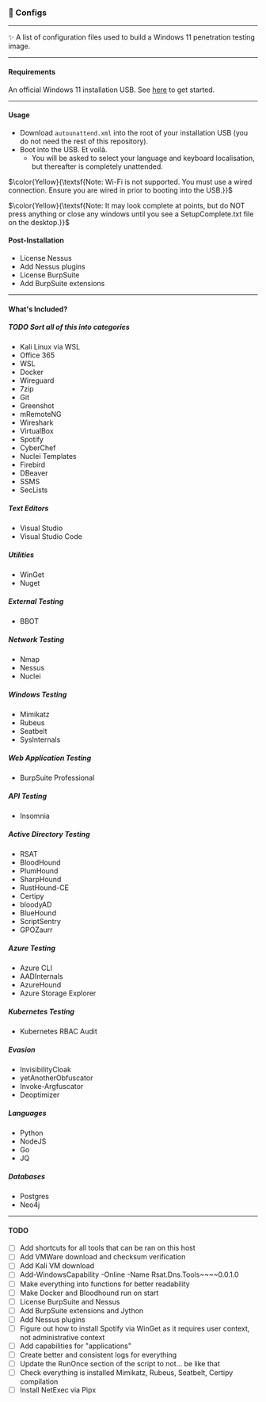 <h3>🎁 Configs</h3>

---
✨ A list of configuration files used to build a Windows 11 penetration testing image.

---
<h4>Requirements</h4>

An official Windows 11 installation USB. See [here](https://www.microsoft.com/en-us/software-download/windows11) to get started.

---
<h4>Usage</h4>

- Download `autounattend.xml` into the root of your installation USB (you do not need the rest of this repository).
- Boot into the USB. Et voilà.
    - You will be asked to select your language and keyboard localisation, but thereafter is completely unattended.

$\color{Yellow}{\textsf{Note: Wi-Fi is not supported. You must use a wired connection. Ensure you are wired in prior to booting into the USB.}}$

$\color{Yellow}{\textsf{Note: It may look complete at points, but do NOT press anything or close any windows until you see a SetupComplete.txt file on the desktop.}}$

<h4>Post-Installation</h4>

- License Nessus
- Add Nessus plugins
- License BurpSuite
- Add BurpSuite extensions

---
<h4>What's Included?</h4>

<h5>TODO Sort all of this into categories</h5>

- Kali Linux via WSL
- Office 365
- WSL
- Docker
- Wireguard
- 7zip
- Git
- Greenshot
- mRemoteNG
- Wireshark
- VirtualBox
- Spotify
- CyberChef
- Nuclei Templates
- Firebird
- DBeaver
- SSMS
- SecLists

<h5>Text Editors</h5>

- Visual Studio
- Visual Studio Code

<h5>Utilities</h5>

- WinGet
- Nuget

<h5>External Testing</h5>

- BBOT

<h5>Network Testing</h5>

- Nmap
- Nessus
- Nuclei

<h5>Windows Testing</h5>

- Mimikatz
- Rubeus
- Seatbelt
- SysInternals

<h5>Web Application Testing</h5>

- BurpSuite Professional

<h5>API Testing</h5>

- Insomnia

<h5>Active Directory Testing</h5>

- RSAT
- BloodHound
- PlumHound
- SharpHound
- RustHound-CE
- Certipy
- bloodyAD
- BlueHound
- ScriptSentry
- GPOZaurr

<h5>Azure Testing</h5>

- Azure CLI
- AADInternals
- AzureHound
- Azure Storage Explorer

<h5>Kubernetes Testing</h5>

- Kubernetes RBAC Audit

<h5>Evasion</h5>

- InvisibilityCloak
- yetAnotherObfuscator
- Invoke-Argfuscator
- Deoptimizer

<h5>Languages</h5>

- Python
- NodeJS
- Go
- JQ

<h5>Databases</h5>

- Postgres
- Neo4j

---
<h4>TODO</h4>

- [ ] Add shortcuts for all tools that can be ran on this host
- [ ] Add VMWare download and checksum verification
- [ ] Add Kali VM download
- [ ] Add-WindowsCapability -Online -Name Rsat.Dns.Tools~~~~0.0.1.0
- [ ] Make everything into functions for better readability
- [ ] Make Docker and Bloodhound run on start
- [ ] License BurpSuite and Nessus
- [ ] Add BurpSuite extensions and Jython
- [ ] Add Nessus plugins
- [ ] Figure out how to install Spotify via WinGet as it requires user context, not administrative context
- [ ] Add capabilities for "applications"
- [ ] Create better and consistent logs for everything
- [ ] Update the RunOnce section of the script to not... be like that
- [ ] Check everything is installed Mimikatz, Rubeus, Seatbelt, Certipy compilation
- [ ] Install NetExec via Pipx

